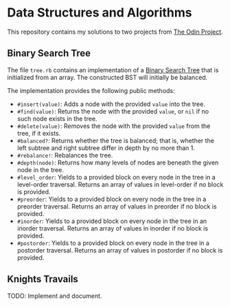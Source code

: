 # Data Structures and Algorithms

This repository contains my solutions to two projects from [The Odin Project](https://www.theodinproject.com).

## Binary Search Tree

The file `tree.rb` contains an implementation of a [Binary Search Tree](https://en.wikipedia.org/wiki/Binary_search_tree) that is initialized from an array. The constructed BST will initially be balanced.

The implementation provides the following public methods:

- `#insert(value)`: Adds a node with the provided `value` into the tree.
- `#find(value)`: Returns the node with the provided `value`, or `nil` if no such node exists in the tree.
- `#delete(value)`: Removes the node with the provided `value` from the tree, if it exists.
- `#balanced?`: Returns whether the tree is balanced; that is, whether the left subtree and right subtree differ in depth by no more than 1.
- `#rebalance!`: Rebalances the tree. 
- `#depth(node)`: Returns how many levels of nodes are beneath the given node in the tree.
- `#level_order`: Yields to a provided block on every node in the tree in  a level-order traversal. Returns an array of values in level-order if no block is provided.
- `#preorder`: Yields to a provided block on every node in the tree in a preorder traversal. Returns an array of values in preorder if no block is provided.
- `#inorder`: Yields to a provided block on every node in the tree in an inorder traversal. Returns an array of values in inorder if no block is provided.
- `#postorder`: Yields to a provided block on every node in the tree in a postorder traversal. Returns an array of values in postorder if no block is provided.

## Knights Travails

TODO: Implement and document.